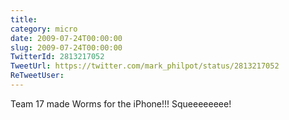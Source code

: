 ```yaml
---
title: 
category: micro
date: 2009-07-24T00:00:00
slug: 2009-07-24T00:00:00
TwitterId: 2813217052
TweetUrl: https://twitter.com/mark_philpot/status/2813217052
ReTweetUser: 
---
```


Team 17 made Worms for the iPhone!!! Squeeeeeeee!